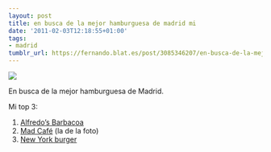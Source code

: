```yaml
---
layout: post
title: en busca de la mejor hamburguesa de madrid mi
date: '2011-02-03T12:18:55+01:00'
tags:
- madrid
tumblr_url: https://fernando.blat.es/post/3085346207/en-busca-de-la-mejor-hamburguesa-de-madrid-mi
---
```

 ![](/tumblr_files/tumblr_lg1grjFgGj1qz4y16o1_1280.jpg)  

En busca de la mejor hamburguesa de Madrid.

Mi top 3:

1. [Alfredo’s Barbacoa](http://www.alfredos-barbacoa.es/)
2. [Mad Café](http://www.themadcafe.es/Site/Mad_Cafe.html)&nbsp;(la de la foto)
3. [New York burger](http://newyorkburger.es/)&nbsp;
